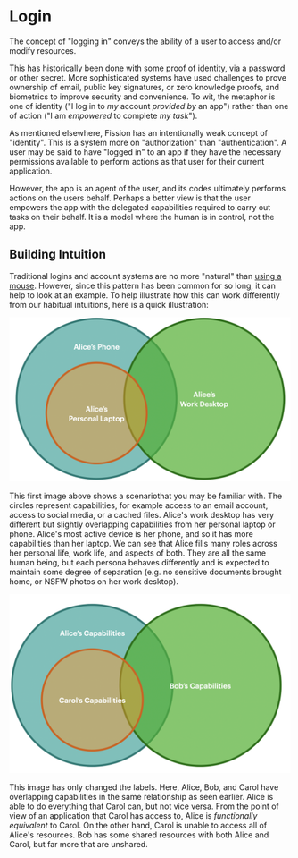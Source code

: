 # Login

The concept of "logging in" conveys the ability of a user to access and/or modify resources.

This has historically been done with some proof of identity, via a password or other secret. More sophisticated systems have used challenges to prove ownership of email, public key signatures, or zero knowledge proofs, and biometrics to improve security and convenience. To wit, the metaphor is one of identity \("I log in to _my_ account _provided by_ an app"\) rather than one of action \("I am _empowered_ to complete _my task_"\).

As mentioned elsewhere, Fission has an intentionally weak concept of "identity". This is a system more on "authorization" than "authentication". A user may be said to have "logged in" to an app if they have the necessary permissions available to perform actions as that user for their current application.

However, the app is an agent of the user, and its codes ultimately performs actions on the users behalf. Perhaps a better view is that the user empowers the app with the delegated capabilities required to carry out tasks on their behalf. It is a model where the human is in control, not the app.

## Building Intuition

Traditional logins and account systems are no more "natural" than [using a mouse](https://www.youtube.com/watch?v=uUZ5fvsZMi4). However, since this pattern has been common for so long, it can help to look at an example. To help illustrate how this can work differently from our habitual intuitions, here is a quick illustration:

![](../../.gitbook/assets/screen-shot-2021-04-30-at-6.16.35-pm.png)

This first image above shows a scenariothat you may be familiar with. The circles represent capabilities, for example access to an email account, access to social media, or a cached files. Alice's work desktop has very different but slightly overlapping capabilities from her personal laptop or phone. Alice's most active device is her phone, and so it has more capabilities than her laptop. We can see that Alice fills many roles across her personal life, work life, and aspects of both. They are all the same human being, but each persona behaves differently and is expected to maintain some degree of separation \(e.g. no sensitive documents brought home, or NSFW photos on her work desktop\).

![](../../.gitbook/assets/screen-shot-2021-04-30-at-6.05.28-pm.png)

This image has only changed the labels. Here, Alice, Bob, and Carol have overlapping capabilities in the same relationship as seen earlier. Alice is able to do everything that Carol can, but not vice versa. From the point of view of an application that Carol has access to, Alice is _functionally equivalent_ to Carol. On the other hand, Carol is unable to access all of Alice's resources. Bob has some shared resources with both Alice and Carol, but far more that are unshared.

